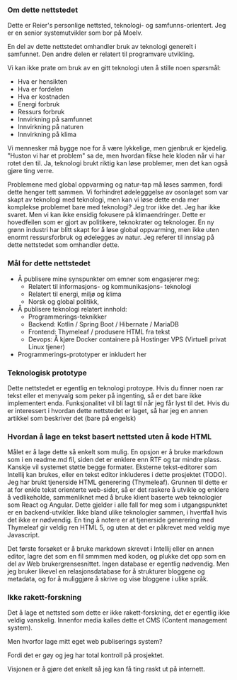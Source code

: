### Om dette nettstedet

Dette er Reier's personlige nettsted, teknologi- og samfunns-orientert. 
Jeg er en senior systemutvikler som bor på Moelv.  

En del av dette nettstedet omhandler bruk av teknologi generelt i samfunnet.
Den andre delen er relatert til programvare utvikling.

Vi kan ikke prate om bruk av en gitt teknologi uten å stille noen spørsmål:

* Hva er hensikten
* Hva er fordelen
* Hva er kostnaden
* Energi forbruk
* Ressurs forbruk
* Innvirkning på samfunnet
* Innvirkning på naturen
* Innvirkning på klima

Vi mennesker må bygge noe for å være lykkelige, men gjenbruk er kjedelig.
"Huston vi har et problem" sa de, men hvordan fikse hele kloden når vi har rotet den til.
Ja, teknologi brukt riktig kan løse problemer, men det kan også gjøre ting verre.

Problemene med global oppvarming og natur-tap må løses sammen, fordi dette henger tett sammen.
Vi forhindret ødelegggelse av osonlaget som var skapt av teknologi med teknologi,
men kan vi løse dette enda mer komplekse problemet bare med teknologi? Jeg tror ikke det.
Jeg har ikke svaret. Men vi kan ikke ensidig fokusere på klimaendringer. Dette er hovedfeilen som
er gjort av politikere, teknokrater og teknologer. En ny grønn industri har blitt skapt for å løse global oppvarming,
men ikke uten enormt ressursforbruk og ødelegges av natur. Jeg referer til innslag på dette nettstedet som
omhandler dette.

### Mål for dette nettstedet

* Å publisere mine synspunkter om emner som engasjerer meg:
    * Relatert til informasjons- og kommunikasjons- teknologi
    * Relatert til energi, miljø og klima
    * Norsk og global politikk,
* Å publisere teknologi relatert innhold:
    * Programmerings-teknikker
    * Backend: Kotlin / Spring Boot / Hibernate / MariaDB
    * Frontend: Thymeleaf / produsere HTML fra tekst
    * Devops: Å kjøre Docker containere på Hostinger VPS (Virtuell privat Linux tjener)
* Programmerings-prototyper er inkludert her

### Teknologisk prototype

Dette nettstedet er egentlig en teknologi protoype. Hvis du finner noen rar tekst eller et menyvalg som peker
på ingenting, så er det bare ikke implementert enda. Funksjonalitet vil bli lagt til når jeg får lyst til det.
Hvis du er interessert i hvordan dette nettstedet er laget, så har jeg en annen artikkel som beskriver det
(bare på engelsk)

### Hvordan å lage en tekst basert nettsted uten å kode HTML

Målet er å lage dette så enkelt som mulig. En opsjon er å bruke markdown som i en readme.md fil,
siden det er enklere enn RTF og tar mindre plass. Kanskje vil systemet støtte begge formater.
Eksterne tekst-editorer som Intellij kan brukes, eller en tekst editor inkluderes i dette prosjektet (TODO).
Jeg har brukt tjenerside HTML generering (Thymeleaf). Grunnen til dette er at for enkle tekst orienterte web-sider,
så er det raskere å utvikle og enklere å vedlikeholde, sammenliknet med å bruke klient baserte web teknologier som React
og Angular. Dette gjelder i alle fall for meg som i utgangspunktet er en backend-utvikler. Ikke bland ulike teknologier
sammen, i hvertfall hvis det ikke er nødvendig.
En ting å notere er at tjenerside generering med Thymeleaf gir veldig ren HTML 5,
og uten at det er påkrevet med veldig mye Javascript.

Det første forsøket er å bruke markdown skrevet i Intellij eller en annen editor, lagre det som en fil smmmen
med koden, og plukke det opp som en del av Web brukergrensesnittet. Ingen database er egentlig
nødvendig. Men jeg bruker likevel en relasjonsdatabase for å strukturer bloggene og metadata, og
for å muliggjøre å skrive og vise bloggene i ulike språk.

### Ikke rakett-forskning

Det å lage et nettsted som dette er ikke rakett-forskning, det er egentlig ikke veldig vanskelig.
Innenfor media kalles dette et CMS (Content management system).  

Men hvorfor lage mitt eget web publiserings system?   

Fordi det er gøy og jeg har total kontroll på prosjektet.  

Visjonen er å gjøre det enkelt så jeg kan få ting raskt ut på internett.





  



